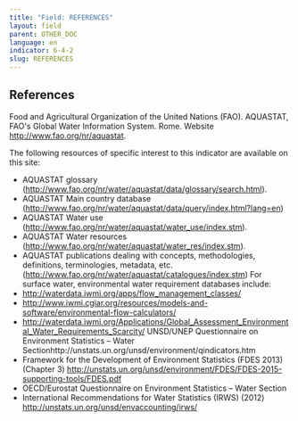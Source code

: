 ```yaml
---
title: "Field: REFERENCES"
layout: field
parent: OTHER_DOC
language: en
indicator: 6-4-2
slug: REFERENCES
---
```

## References

Food and Agricultural Organization of the United Nations (FAO). AQUASTAT, FAO's Global Water Information System. Rome. Website http://www.fao.org/nr/aquastat.

The following resources of specific interest to this indicator are available on this site:
* AQUASTAT glossary (http://www.fao.org/nr/water/aquastat/data/glossary/search.html).
* AQUASTAT Main country database (http://www.fao.org/nr/water/aquastat/data/query/index.html?lang=en)
* AQUASTAT Water use (http://www.fao.org/nr/water/aquastat/water_use/index.stm).
* AQUASTAT Water resources (http://www.fao.org/nr/water/aquastat/water_res/index.stm).
* AQUASTAT publications dealing with concepts, methodologies, definitions, terminologies, metadata, etc. (http://www.fao.org/nr/water/aquastat/catalogues/index.stm)
For surface water, environmental water requirement databases include:
*  http://waterdata.iwmi.org/apps/flow_management_classes/
*  http://www.iwmi.cgiar.org/resources/models-and-software/environmental-flow-calculators/
*  http://waterdata.iwmi.org/Applications/Global_Assessment_Environmental_Water_Requirements_Scarcity/
UNSD/UNEP Questionnaire on Environment Statistics – Water Sectionhttp://unstats.un.org/unsd/environment/qindicators.htm
* Framework for the Development of Environment Statistics (FDES 2013) (Chapter 3) http://unstats.un.org/unsd/environment/FDES/FDES-2015-supporting-tools/FDES.pdf
* OECD/Eurostat Questionnaire on Environment Statistics – Water Section
* International Recommendations for Water Statistics (IRWS) (2012) http://unstats.un.org/unsd/envaccounting/irws/